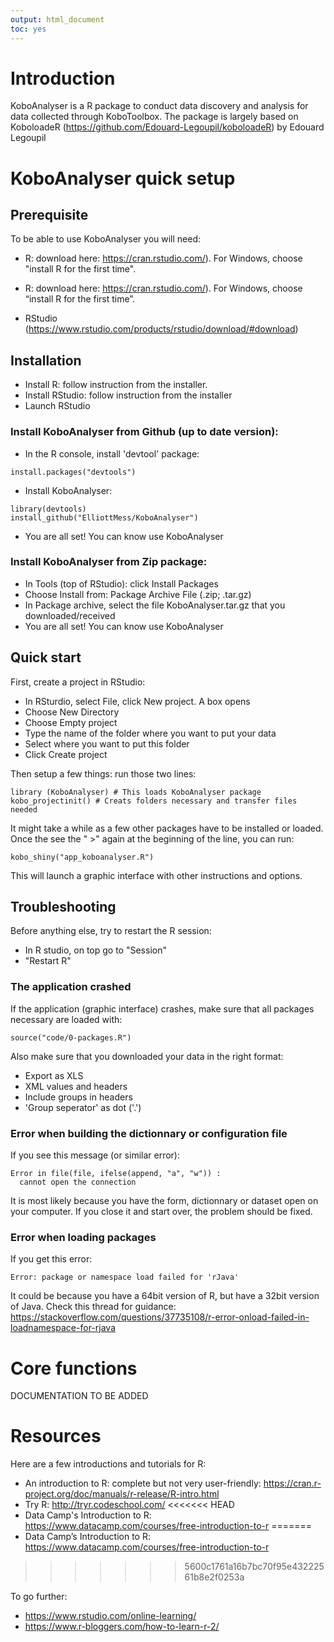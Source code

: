 ```yaml
---
output: html_document
toc: yes
---
```


# Introduction
KoboAnalyser is a R package to conduct data discovery and analysis for data collected through  KoboToolbox.
The package is largely based on KoboloadeR (https://github.com/Edouard-Legoupil/koboloadeR) by Edouard Legoupil

# KoboAnalyser quick setup

## Prerequisite
To be able to use KoboAnalyser you will need:

* R: download here: https://cran.rstudio.com/). For Windows, choose "install R for the first time".

* R: download here: https://cran.rstudio.com/). For Windows, choose “install R for the first time”.
* RStudio  (https://www.rstudio.com/products/rstudio/download/#download)


## Installation
* Install R: follow instruction from the installer.
* Install RStudio: follow instruction from the installer
* Launch RStudio

### Install KoboAnalyser from Github (up to date version):

* In the R console, install 'devtool' package:
```
install.packages("devtools")
```
* Install KoboAnalyser:
```
library(devtools)
install_github("ElliottMess/KoboAnalyser")

```
* You are all set! You can know use KoboAnalyser

### Install KoboAnalyser from Zip package:

* In Tools (top of RStudio): click Install Packages
* Choose Install from: Package Archive File (.zip; .tar.gz)
* In Package archive, select the file KoboAnalyser.tar.gz that you downloaded/received
* You are all set! You can know use KoboAnalyser

## Quick start
First, create a project in RStudio:

* In RSturdio, select File, click New project. A box opens
* Choose New Directory
* Choose Empty project
* Type the name of the folder where you want to put your data
* Select where you want to put this folder
* Click Create project

Then setup a few things: run those two lines:

```
library (KoboAnalyser) # This loads KoboAnalyser package
kobo_projectinit() # Creats folders necessary and transfer files needed
```
It might take a while as a few other packages have to be installed or loaded. Once the see the " >" again at the beginning of the line, you can run:

```
kobo_shiny("app_koboanalyser.R")
```

This will launch a graphic interface with other instructions and options.

## Troubleshooting

Before anything else, try to restart the R session:
* In R studio, on top go to "Session"
* "Restart R"

### The application crashed
If the application (graphic interface) crashes, make sure that all packages necessary are loaded with:
```
source("code/0-packages.R")
```
Also make sure that you downloaded your data in the right format:
* Export as XLS
* XML values and headers
* Include groups in headers
* 'Group seperator' as dot ('.')

### Error when building the dictionnary or configuration file

If you see this message (or similar error):
```
Error in file(file, ifelse(append, "a", "w")) : 
  cannot open the connection
```
It is most likely because you have the form, dictionnary or dataset open on your computer. If you close it and start over, the problem should be fixed.
  
### Error when loading packages
 If you get this error:
```
Error: package or namespace load failed for 'rJava'
```

It could be because you have a 64bit version of R, but have a 32bit version of Java. Check this thread for guidance: https://stackoverflow.com/questions/37735108/r-error-onload-failed-in-loadnamespace-for-rjava

# Core functions
DOCUMENTATION TO BE ADDED

# Resources
Here are a few introductions and tutorials for  R:

* An introduction to R: complete but not very user-friendly: https://cran.r-project.org/doc/manuals/r-release/R-intro.html
*	Try R: http://tryr.codeschool.com/
<<<<<<< HEAD
*	Data Camp's Introduction to R: https://www.datacamp.com/courses/free-introduction-to-r
=======
*	Data Camp’s Introduction to R: https://www.datacamp.com/courses/free-introduction-to-r
>>>>>>> 5600c1761a16b7bc70f95e43222561b8e2f0253a

To go further:
*	https://www.rstudio.com/online-learning/
*	https://www.r-bloggers.com/how-to-learn-r-2/
